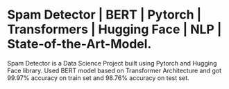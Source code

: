 # Spam Detector | BERT | Pytorch | Transformers | Hugging Face | NLP | State-of-the-Art-Model.
Spam Detector is a Data Science Project built using Pytorch and Hugging Face library. Used BERT model based on Transformer Architecture and got 99.97% accuracy on train set and 98.76% accuracy on test set.
